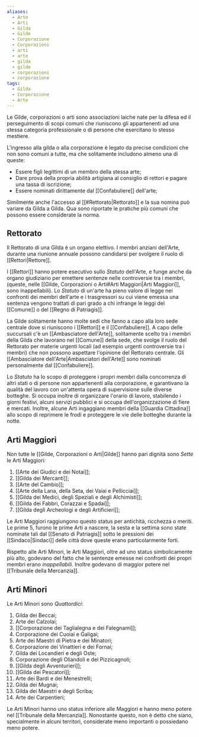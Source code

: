 ```yaml
---
aliases:
  - Arte
  - Arti
  - Gilda
  - Gilde
  - Corporazione
  - Corporazioni
  - arti
  - arte
  - gilda
  - gilde
  - corporazioni
  - corporazione
tags:
  - Gilda
  - Corporazione
  - Arte
---
```

Le Gilde, corporazioni o arti sono associazioni laiche nate per la difesa ed il perseguimento di scopi comuni che riuniscono gli appartenenti ad una stessa categoria professionale o di persone che esercitano lo stesso mestiere. 

L'ingresso alla gilda o alla corporazione è legato da precise condizioni che non sono comuni a tutte, ma che solitamente includono almeno una di queste:
- Essere figli legittimi di un membro della stessa arte;
- Dare prova della propria abilità artigiana al consiglio di rettori e pagare una tassa di iscrizione;
- Essere nominati dirittamente dal [[Confabuliere]] dell'arte;

Similmente anche l'accesso al [[#Rettorato|Rettorato]] e la sua nomina può variare da Gilda a Gilda. Qua sono riportate le pratiche più comuni che possono essere considerate la norma. 

## Rettorato

Il Rettorato di una Gilda è un organo elettivo. I membri anziani dell'Arte, durante una riunione annuale possono candidarsi per svolgere il ruolo di [[Rettori|Rettore]]. 

I [[Rettori]] hanno potere esecutivo sullo *Statuto* dell'Arte, e funge anche da organo giudiziario per emettere sentenze nelle controversie tra i membri, (queste, nelle [[Gilde, Corporazioni o Arti#Arti Maggiori|Arti Maggiori]], sono inappellabili). Lo *Statuto* di un'arte ha pieno valore di legge nei confronti dei membri dell'arte e i trasgressori su cui viene emessa una sentenza vengono trattati di pari grado a chi infrange le leggi del [[Comune]] o del [[Regno di Patriagis]]. 

La Gilde solitamente hanno molte sedi che fanno a capo alla loro sede centrale dove si riuniscono i [[Rettori]] e il [[Confabuliere]]. A capo delle succursali c'è un [[Ambasciatore dell'Arte]], solitamente scelto tra i membri della Gilda che lavorano nel [[Comune]] della sede, che svolge il ruolo del Rettorato per materie urgenti locali (ad esempio urgenti controversie tra i membri) che non possono aspettare l'opinione del Rettorato centrale. 
Gli [[Ambasciatore dell'Arte|Ambasciatori dell'Arte]] sono nominati personalmente dal [[Confabuliere]]. 

Lo *Statuto* ha lo scopo di proteggere i propri membri dalla concorrenza di altri stati o di persone non appartenenti alla corporazione, e garantivano la qualità del lavoro con un'attenta opera di supervisione sulle diverse botteghe. Si occupa inoltre di organizzare l'orario di lavoro, stabilendo i giorni festivi, alcuni servizi pubblici e si occupa dell'organizzazione di fiere e mercati. Inoltre, alcune Arti ingaggiano membri della [[Guardia Cittadina]] allo scopo di reprimere le frodi e proteggere le vie delle botteghe durante la notte.

## Arti Maggiori

Non tutte le [[Gilde, Corporazioni o Arti|Gilde]] hanno pari dignità sono *Sette* le Arti Maggiori:

1. [[Arte dei Giudici e dei Notai]];
2. [[Gilda dei Mercanti]];
3. [[Arte del Cambio]];
4. [[Arte della Lana, della Seta, dei Vaiai e Pellicciai]];
5. [[Gilda dei Medici, degli Speziali e degli Alchimisti]];
6. [[Gilda dei Fabbri, Corazzai e Spadai]];
7. [[Gilda degli Archeologi e degli Artificieri]];

Le Arti Maggiori raggiungono questo status per antichità, ricchezza o meriti. Le prime 5, furono le prime Arti a nascere, la sesta e la settima sono state nominate tali dal [[Senato di Patriagis]] sotto le pressioni dei [[Sindaco|Sindaci]] delle città dove queste erano particolarmente forti. 

Rispetto alle Arti Minori, le Arti Maggiori, oltre ad uno status simbolicamente più alto, godevano del fatto che le sentenze emesse nei confronti dei propri membri erano *inappellabili*. Inoltre godevano di maggior potere nel [[Tribunale della Mercanzia]]. 

## Arti Minori

Le Arti Minori sono *Quattordici*:
1. Gilda dei Beccai;
2. Arte dei Calzolai;
3. [[Corporazione dei Taglialegna e dei Falegnami]];
4. Corporazione dei Cuoiai e Galigai;
5. Arte dei Maestri di Pietra e dei Minatori;
6. Corporazione dei Vinattieri e dei Fornai;
7. Gilda dei Locandieri e degli Oste;
8. Corporazione degli Oliandoli e dei Pizzicagnoli;
9. [[Gilda degli Avventurieri]];
10. [[Gilda dei Pescatori]];
11. Arte dei Bardi e dei Menestrelli;
12. Gilda dei Mugnai;
13. Gilda dei Maestri e degli Scriba;
14. Arte dei Carpentieri;

Le Arti Minori hanno uno status inferiore alle Maggiori e hanno meno potere nel [[Tribunale della Mercanzia]]. Nonostante questo, non è detto che siano, specialmente in alcuni territori, considerate meno importanti o possiedano meno potere. 